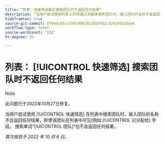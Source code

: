 ```yaml
---
title: “列表：快速筛选器在搜索团队时不返回任何结果”
description: “当用户尝试使用列表上的快速过滤器来搜索团队时，输入团队的名称不会返回任何结果，即使该团队在列表中可见(例如在“已分配给”(Assigned to)字段中)。 搜索“团队”一词也不会返回任何结果。
hidefromtoc: true
source-git-commit: 8f04dc85caf0019001913bb4762c924109516a96
workflow-type: tm+mt
source-wordcount: '132'
ht-degree: 3%

---
```



# 列表： [!UICONTROL 快速筛选] 搜索团队时不返回任何结果

>[!NOTE]
>
>此问题已于2022年10月27日修复。

当用户尝试使用 [!UICONTROL 快速筛选] 在列表中搜索团队时，输入团队的名称不会返回任何结果，即使该团队在列表中可见(例如 [!UICONTROL 已分配给] 字段。 搜索单词“[!UICONTROL 团队]“也不会返回任何结果。

_首次报告于 2022 年 10 月 6 日。_

